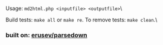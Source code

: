 ### 

Usage: `md2html.php <inputfile> <outputfile>`\

Build tests: `make all` or `make re`. To remove tests: `make clean`.\

### built on: [erusev/parsedown](https://github.com/erusev/parsedown)
